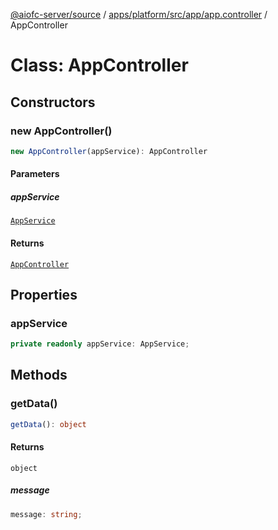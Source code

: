 [@aiofc-server/source](../../../../../../index.md) / [apps/platform/src/app/app.controller](../index.md) / AppController

# Class: AppController

## Constructors

### new AppController()

```ts
new AppController(appService): AppController
```

#### Parameters

##### appService

[`AppService`](../../app.service/classes/AppService.md)

#### Returns

[`AppController`](AppController.md)

## Properties

### appService

```ts
private readonly appService: AppService;
```

## Methods

### getData()

```ts
getData(): object
```

#### Returns

`object`

##### message

```ts
message: string;
```
